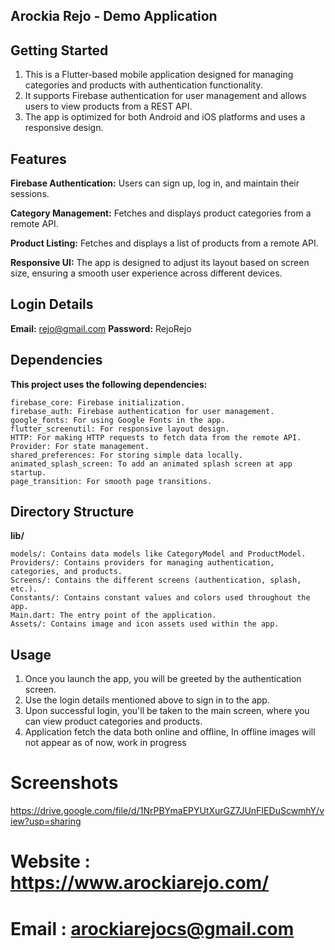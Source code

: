 
## Arockia Rejo - Demo Application

## Getting Started

   1) This is a Flutter-based mobile application designed for managing categories and products with authentication functionality. 
   2) It supports Firebase authentication for user management and allows users to view products from a REST API. 
   3) The app is optimized for both Android and iOS platforms and uses a responsive design.


## Features

**Firebase Authentication:**  Users can sign up, log in, and maintain their sessions.

**Category Management:** Fetches and displays product categories from a remote API.

**Product Listing:** Fetches and displays a list of products from a remote API.

**Responsive UI:** The app is designed to adjust its layout based on screen size, ensuring a smooth user experience across different devices.


## Login Details
**Email:** rejo@gmail.com
**Password:** RejoRejo


## Dependencies

**This project uses the following dependencies:**

    firebase_core: Firebase initialization.
    firebase_auth: Firebase authentication for user management.
    google_fonts: For using Google Fonts in the app.
    flutter_screenutil: For responsive layout design.
    HTTP: For making HTTP requests to fetch data from the remote API.
    Provider: For state management.
    shared_preferences: For storing simple data locally.
    animated_splash_screen: To add an animated splash screen at app startup.
    page_transition: For smooth page transitions.

## Directory Structure

**lib/**

    models/: Contains data models like CategoryModel and ProductModel.
    Providers/: Contains providers for managing authentication, categories, and products.
    Screens/: Contains the different screens (authentication, splash, etc.).
    Constants/: Contains constant values and colors used throughout the app.
    Main.dart: The entry point of the application.
    Assets/: Contains image and icon assets used within the app.

## Usage
 1) Once you launch the app, you will be greeted by the authentication screen.
 2) Use the login details mentioned above to sign in to the app.
 3) Upon successful login, you'll be taken to the main screen, where you can view product categories and products.
 4) Application fetch the data both online and offline, In offline images will not appear as of now, work in progress

# Screenshots

https://drive.google.com/file/d/1NrPBYmaEPYUtXurGZ7JUnFIEDuScwmhY/view?usp=sharing


# Website : https://www.arockiarejo.com/
# Email : arockiarejocs@gmail.com




